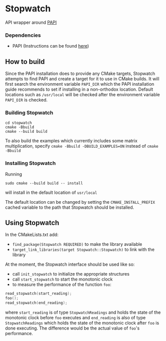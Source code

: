 # Stopwatch

API wrapper around [PAPI](https://icl.utk.edu/papi/)

### Dependencies
- PAPI (Instructions can be found [here](https://bitbucket.org/icl/papi/wiki/Downloading-and-Installing-PAPI.md))

## How to build
Since the PAPI installation does to provide any CMake targets, Stopwatch attempts to find PAPI and create a target for
it to use in CMake builds. It will first search the environment variable `PAPI_DIR` which the PAPI installation guide
recommends to set if installing in a non-orthodox location. Default locations such as `/usr/local` will be checked after
the environment variable `PAPI_DIR` is checked.

### Building Stopwatch
```shell
cd stopwatch
cmake -Bbuild
cmake --build build
```

To also build the examples which currently includes some matrix multiplication, specify `cmake -Bbuild -DBUILD_EXAMPLES=ON`
instead of `cmake -Bbuild`

### Installing Stopwatch
Running
```shell
sudo cmake --build build -- install
```
will install in the default location of `usr/local`

The default location can be changed by setting the `CMAKE_INSTALL_PREFIX` cached variable to the path that Stopwatch
should be installed.

## Using Stopwatch
In the CMakeLists.txt add:
- `find_package(Stopwatch REQUIRED)` to make the library available
- `target_link_libraries(target Stopwatch::Stopwatch)` to link with the library

At the moment, the Stopwatch interface should be used like so:
- call `init_stopwatch` to initialize the appropriate structures
- call `start_stopwatch` to start the monotonic clock
- to measure the performance of the function `foo`:
```c
read_stopwatch(start_reading);
foo();
read_stopwatch(end_reading);
```
where `start_reading` is of type `StopwatchReadings` and holds the state of the monotonic clock before `foo` executes and
`end_reading` is also of type `StopwatchReadings` which holds the state of the monotonic clock after `foo` is done executing.
The difference would be the actual value of `foo`'s performance.